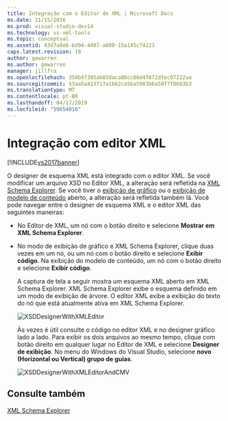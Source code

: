 ```yaml
---
title: Integração com o Editor de XML | Microsoft Docs
ms.date: 11/15/2016
ms.prod: visual-studio-dev14
ms.technology: vs-xml-tools
ms.topic: conceptual
ms.assetid: 43d7a8e6-bd94-4407-a800-15a145c74223
caps.latest.revision: 10
author: gewarren
ms.author: gewarren
manager: jillfra
ms.openlocfilehash: 350b97385ab03daca80cc86d4f672dfec07222aa
ms.sourcegitcommit: 53aa5a413717a1b62ca56a5983b6a50f7f0663b3
ms.translationtype: MT
ms.contentlocale: pt-BR
ms.lasthandoff: 04/17/2019
ms.locfileid: "59654016"
---
```

# <a name="integration-with-xml-editor"></a>Integração com editor XML
[!INCLUDE[vs2017banner](../includes/vs2017banner.md)]

O designer de esquema XML está integrado com o editor XML. Se você modificar um arquivo XSD no Editor XML, a alteração será refletida na [XML Schema Explorer](../xml-tools/xml-schema-explorer.md). Se você tiver o [exibição de gráfico](../xml-tools/graph-view.md) ou o [exibição de modelo de conteúdo](../xml-tools/content-model-view.md) aberto, a alteração será refletida também lá. Você pode navegar entre o designer de esquema XML e o editor XML das seguintes maneiras:  
  
- No Editor de XML, um nó com o botão direito e selecione **Mostrar em XML Schema Explorer**.  
  
- No modo de exibição de gráfico e XML Schema Explorer, clique duas vezes em um nó, ou um nó com o botão direito e selecione **Exibir código**. Na exibição do modelo de conteúdo, um nó com o botão direito e selecione **Exibir código**.  
  
  A captura de tela a seguir mostra um esquema XML aberto em XML Schema Explorer. XML Schema Explorer exibe o esquema definido em um modo de exibição de árvore. O editor XML exibe a exibição do texto do nó que está atualmente ativa em XML Schema Explorer.  
  
  ![XSDDesignerWithXMLEditor](../xml-tools/media/xsddesignerwithxmleditor.gif "XSDDesignerWithXMLEditor")  
  
  Às vezes é útil consulte o código no editor XML e no designer gráfico lado a lado. Para exibir os dois arquivos ao mesmo tempo, clique com botão direito em qualquer lugar no Editor de XML e selecione **Designer de exibição**. No menu do Windows do Visual Studio, selecione **novo (Horizontal ou Vertical) grupo de guias**.  
  
  ![XSDDesignerWithXMLEditorAndCMV](../xml-tools/media/xsddesignerwithxmleditorandcmv.gif "XSDDesignerWithXMLEditorAndCMV")  
  
## <a name="see-also"></a>Consulte também  
 [XML Schema Explorer](../xml-tools/xml-schema-explorer.md)
